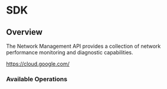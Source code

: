 # SDK

## Overview

The Network Management API provides a collection of network performance monitoring and diagnostic capabilities.

<https://cloud.google.com/>
### Available Operations

